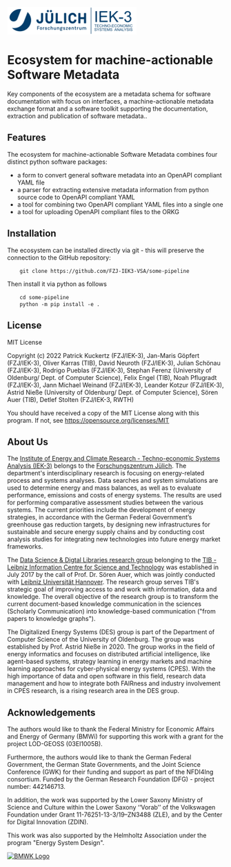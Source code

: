 <a href="https://www.fz-juelich.de/en/iek/iek-3"><img src="https://raw.githubusercontent.com/OfficialCodexplosive/README_Assets/862a93188b61ab4dd0eebde3ab5daad636e129d5/FJZ_IEK-3_logo.svg" alt="FZJ Logo" width="300px"></a>

# Ecosystem for machine-actionable Software Metadata

Key components of the ecosystem are a metadata schema for software documentation with focus on interfaces, a machine-actionable metadata exchange format and a software  toolkit supporting the documentation, extraction and publication of software metadata..

## Features
The ecosystem for machine-actionable Software Metadata combines four distinct python software packages:
- a form to convert general software metadata into an OpenAPI compliant YAML file
- a parser for extracting extensive metadata information from python source code to OpenAPI compliant YAML
- a tool for combining two OpenAPI compliant YAML files into a single one
- a tool for uploading OpenAPI compliant files to the ORKG

## Installation
The ecosystem can be installed directly via git - this will preserve the connection to the GitHub repository:
```console
	git clone https://github.com/FZJ-IEK3-VSA/some-pipeline
```

Then install it via python as follows
```console
	cd some-pipeline
	python -m pip install -e .
```

## License

MIT License

Copyright (c) 2022 Patrick Kuckertz (FZJ/IEK-3), Jan-Maris Göpfert (FZJ/IEK-3), Oliver Karras (TIB), David Neuroth (FZJ/IEK-3), Julian Schönau (FZJ/IEK-3), Rodrigo Pueblas (FZJ/IEK-3), Stephan Ferenz (University of Oldenburg/ Dept. of Computer Science), Felix Engel (TIB), Noah Pflugradt (FZJ/IEK-3), Jann Michael Weinand (FZJ/IEK-3), Leander Kotzur (FZJ/IEK-3), Astrid Nieße (University of Oldenburg/ Dept. of Computer Science), Sören Auer (TIB), Detlef Stolten (FZJ/IEK-3, RWTH)

You should have received a copy of the MIT License along with this program.
If not, see https://opensource.org/licenses/MIT

## About Us

The [Institute of Energy and Climate Research - Techno-economic Systems Analysis (IEK-3)](https://www.fz-juelich.de/en/iek/iek-3) belongs to the [Forschungszentrum Jülich](https://www.fz-juelich.de/en). The department's interdisciplinary research is focusing on energy-related process and systems analyses. Data searches and system simulations are used to determine energy and mass balances, as well as to evaluate performance, emissions and costs of energy systems. The results are used for performing comparative assessment studies between the various systems. The current priorities include the development of energy strategies, in accordance with the German Federal Government’s greenhouse gas reduction targets, by designing new infrastructures for sustainable and secure energy supply chains and by conducting cost analysis studies for integrating new technologies into future energy market frameworks.

The [Data Science & Digtal Libraries research group](https://www.tib.eu/en/research-development/research-groups-and-labs/data-science-digital-libraries) belonging to the [TIB - Leibniz Information Centre for Science and Technology](https://www.tib.eu/en/) was established in July 2017 by the call of Prof. Dr. Sören Auer, which was jointly conducted with [Leibniz Universität Hannover](https://www.uni-hannover.de/de/). The research group serves TIB's strategic goal of improving access to and work with information, data and knowledge. The overall objective of the research group is to transform the current document-based knowledge communication in the sciences (Scholarly Communication) into knowledge-based communication ("from papers to knowledge graphs").

The Digitalized Energy Systems (DES) group is part of the Department of Computer Science of the University of Oldenburg. The group was established by Prof. Astrid Nieße in 2020. The group works in the field of energy informatics and focuses on distributed artificial intelligence, like agent-based systems, strategy learning in energy markets and machine learning approaches for cyber-physical energy systems (CPES).  With the high importance of data and open software in this field, research data management and how to integrate both FAIRness and industry involvement in CPES research, is a rising research area in the DES group.

## Acknowledgements
The authors would like to thank the Federal Ministry for Economic Affairs and Energy of Germany (BMWi) for supporting this work with a grant for the project LOD-GEOSS (03EI1005B).

Furthermore, the authors would like to thank the German Federal Government, the German State Governments, and the Joint Science Conference (GWK) for their funding and support as part of the NFDI4Ing consortium. Funded by the German Research Foundation (DFG) - project number: 442146713.

In addition, the work was supported by the Lower Saxony Ministry of Science and Culture within the Lower Saxony ‘‘Vorab’’ of the Volkswagen Foundation under Grant 11-76251-13-3/19–ZN3488 (ZLE), and by the Center for Digital Innovation (ZDIN).

This work was also supported by the Helmholtz Association under the program "Energy System Design".

<a href="https://www.bmwk.de/Navigation/EN/Home/home.html"><img src="https://www.bmwk.de/SiteGlobals/BMWI/StyleBundles/Bilder/bmwi_logo_en.svg?__blob=normal&v=13" alt="BMWK Logo" width="130px"></a>
